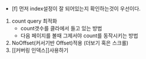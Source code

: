 - [f] 먼저 index설정이 잘 되어있는지 확인하는것이 우선이다.

1. count query 최적화
	- count갯수를 클라에서 들고 있는 방법
	- 다음 페이지를 볼때 그제서야 count를 동작시키는 방법
2. NoOffset(커서기반 Offset)적용 (더보기 혹은 스크롤)
3. [[커버링 인덱스]]사용하기

